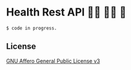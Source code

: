 # Health Rest API  :woman_health_worker: :man_health_worker: :pill:

`$ code in progress.`

## License
[GNU Affero General Public License v3](https://www.gnu.org/licenses/agpl-3.0.en.html)
